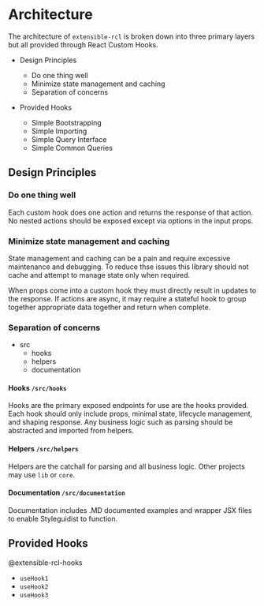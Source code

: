 # Architecture

The architecture of `extensible-rcl` is broken down into three primary layers but all provided through React Custom Hooks.

- Design Principles
  - Do one thing well
  - Minimize state management and caching
  - Separation of concerns

- Provided Hooks
  - Simple Bootstrapping
  - Simple Importing
  - Simple Query Interface
  - Simple Common Queries

## Design Principles

### Do one thing well

Each custom hook does one action and returns the response of that action. No nested actions should be exposed except via options in the input props.

### Minimize state management and caching

State management and caching can be a pain and require excessive maintenance and debugging. To reduce thse issues this library should not cache and attempt to manage state only when required.

When props come into a custom hook they must directly result in updates to the response. If actions are async, it may require a stateful hook to group together appropriate data together and return when complete.

### Separation of concerns

- src
  - hooks
  - helpers
  - documentation

#### Hooks `/src/hooks`

Hooks are the primary exposed endpoints for use are the hooks provided. Each hook should only include props, minimal state, lifecycle management, and shaping response. Any business logic such as parsing should be abstracted and imported from helpers.

#### Helpers `/src/helpers`

Helpers are the catchall for parsing and all business logic. Other projects may use `lib` or `core`.

#### Documentation `/src/documentation`

Documentation includes .MD documented examples and wrapper JSX files to enable Styleguidist to function.

## Provided Hooks

@extensible-rcl-hooks
- `useHook1`
- `useHook2`
- `useHook3`